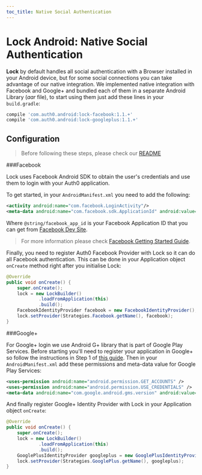 ```yaml
---
toc_title: Native Social Authentication
---
```


# Lock Android: Native Social Authentication

**Lock** by default handles all social authentication with a Browser installed in your Android device, but for some social connections you can take advantage of our native integration.
We implemented native integration with Facebook and Google+ and bundled each of them in a separate Android Library (*aar* file), to start using them just add these lines in your `build.gradle`:

```gradle
compile 'com.auth0.android:lock-facebook:1.1.+'
compile 'com.auth0.android:lock-googleplus:1.1.+'
```

## Configuration

> Before following these steps, please check our [README](https://github.com/auth0/Lock.Android/blob/master/README.md#install)

###Facebook

Lock uses Facebook Android SDK to obtain the user's credentials and use them to login with your Auth0 application.  

To get started, in your `AndroidManifest.xml` you need to add the following:

```xml
<activity android:name="com.facebook.LoginActivity"/>
<meta-data android:name="com.facebook.sdk.ApplicationId" android:value="@string/facebook_app_id"/>
```

Where `@string/facebook_app_id` is your Facebook Application ID that you can get from [Facebook Dev Site](https://developers.facebook.com/apps).

> For more information please check [Facebook Getting Started Guide](https://developers.facebook.com/docs/android/getting-started).

Finally, you need to register Auth0 Facebook Provider with Lock so it can do all Facebook authentication. This can be done in your Application object `onCreate` method right after you initialise Lock:

```java
@Override
public void onCreate() {
    super.onCreate();
    lock = new LockBuilder()
            .loadFromApplication(this)
            .build();
    FacebookIdentityProvider facebook = new FacebookIdentityProvider();
    lock.setProvider(Strategies.Facebook.getName(), facebook);
}
```

###Google+

For Google+ login we use Android G+ library that is part of Google Play Services.
Before starting you'll need to register your application in Google+ so follow the instructions in Step 1 of [this guide](https://developers.google.com/+/mobile/android/getting-started).
Then in your `AndroidManifest.xml` add these permissions and meta-data value for Google Play Services:

```xml
<uses-permission android:name="android.permission.GET_ACCOUNTS" />
<uses-permission android:name="android.permission.USE_CREDENTIALS" />
<meta-data android:name="com.google.android.gms.version" android:value="@integer/google_play_services_version" />
```

And finally register Google+ Identity Provider with Lock in your Application object `onCreate`:

```java
@Override
public void onCreate() {
    super.onCreate();
    lock = new LockBuilder()
            .loadFromApplication(this)
            .build();
    GooglePlusIdentityProvider googleplus = new GooglePlusIdentityProvider(this);
    lock.setProvider(Strategies.GooglePlus.getName(), googleplus);
}
```
